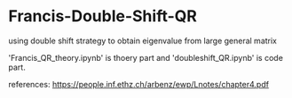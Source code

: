 # Francis-Double-Shift-QR

using double shift strategy to obtain eigenvalue from large general matrix

'Francis_QR_theory.ipynb' is thoery part and 'doubleshift_QR.ipynb' is code part.

references:
https://people.inf.ethz.ch/arbenz/ewp/Lnotes/chapter4.pdf
